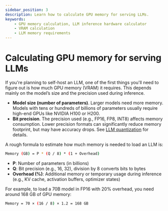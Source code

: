 ```yaml
---
sidebar_position: 3
description: Learn how to calculate GPU memory for serving LLMs.
keywords:
    - GPU memory calculation, LLM inference hardware calculator
    - VRAM calculation
    - LLM memory requirements
---
```


# Calculating GPU memory for serving LLMs

If you're planning to self-host an LLM, one of the first things you'll need to figure out is how much GPU memory (VRAM) it requires. This depends mainly on the model’s size and the precision used during inference.

- **Model size (number of parameters)**. Larger models need more memory. Models with tens or hundreds of billions of parameters usually require high-end GPUs like NVIDIA H100 or H200.
- **Bit precision**. The precision used (e.g., FP16, FP8, INT8) affects memory consumption. Lower precision formats can significantly reduce memory footprint, but may have accuracy drops. See [LLM quantization](/getting-started/llm-quantization) for details.

A rough formula to estimate how much memory is needed to load an LLM is:

```bash
Memory (GB) = P * (Q / 8) * (1 + Overhead)
```

- **P**: Number of parameters (in billions)
- **Q**: Bit precision (e.g., 16, 32), division by 8 converts bits to bytes
- **Overhead (%)**: Additional memory or temporary usage during inference (e.g., KV cache, activation buffers, optimizer states)

For example, to load a 70B model in FP16 with 20% overhead, you need around 168 GB of GPU memory:

```bash
Memory = 70 × (16 / 8) × 1.2 = 168 GB
```